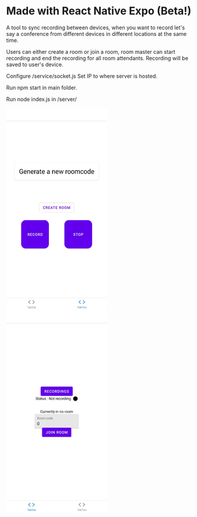 # Made with React Native Expo (Beta!)



A tool to sync recording between devices, when you want to record let's say a conference from different devices in different locations at the same time.

Users can either create a room or join a room, room master can start recording and end the recording for all room attendants. Recording will be saved to user's device.


Configure /service/socket.js Set IP to where server is hosted.

Run npm start in main folder.

Run node index.js in /server/




<p float="left">
<img src="https://github.com/Simontaga/Remote-Recorder/blob/main/Screen1.jpg" width="270" height="540">
<img src="https://github.com/Simontaga/Remote-Recorder/blob/main/Screen2.jpg" width="270" height="540">
</p>
